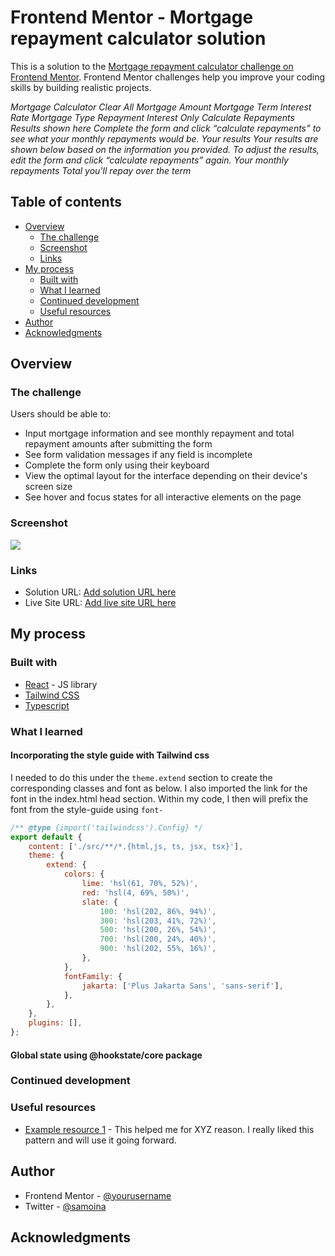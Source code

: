 # Frontend Mentor - Mortgage repayment calculator solution

This is a solution to the [Mortgage repayment calculator challenge on Frontend Mentor](https://www.frontendmentor.io/challenges/mortgage-repayment-calculator-Galx1LXK73). Frontend Mentor challenges help you improve your coding skills by building realistic projects.

_Mortgage Calculator Clear All Mortgage Amount Mortgage Term Interest Rate Mortgage Type Repayment Interest Only Calculate Repayments Results shown here Complete the form and click “calculate repayments” to see what your monthly repayments would be. Your results Your results are shown below based on the information you provided. To adjust the results, edit the form and click “calculate repayments” again. Your monthly repayments Total you'll repay over the term_

## Table of contents

- [Overview](#overview)
  - [The challenge](#the-challenge)
  - [Screenshot](#screenshot)
  - [Links](#links)
- [My process](#my-process)
  - [Built with](#built-with)
  - [What I learned](#what-i-learned)
  - [Continued development](#continued-development)
  - [Useful resources](#useful-resources)
- [Author](#author)
- [Acknowledgments](#acknowledgments)

## Overview

### The challenge

Users should be able to:

- Input mortgage information and see monthly repayment and total repayment amounts after submitting the form
- See form validation messages if any field is incomplete
- Complete the form only using their keyboard
- View the optimal layout for the interface depending on their device's screen size
- See hover and focus states for all interactive elements on the page

### Screenshot

![](./screenshot.jpg)

### Links

- Solution URL: [Add solution URL here](https://your-solution-url.com)
- Live Site URL: [Add live site URL here](https://your-live-site-url.com)

## My process

### Built with

- [React](https://reactjs.org/) - JS library
- [Tailwind CSS](https://tailwindcss.com/)
- [Typescript](https://www.typescriptlang.org/)

### What I learned

#### Incorporating the style guide with Tailwind css

I needed to do this under the `theme.extend` section to create the corresponding classes and font as below. I also imported the link for the font in the index.html head section. Within my code, I then will prefix the font from the style-guide using `font-`

```js
/** @type {import('tailwindcss').Config} */
export default {
	content: ['./src/**/*.{html,js, ts, jsx, tsx}'],
	theme: {
		extend: {
			colors: {
				lime: 'hsl(61, 70%, 52%)',
				red: 'hsl(4, 69%, 50%)',
				slate: {
					100: 'hsl(202, 86%, 94%)',
					300: 'hsl(203, 41%, 72%)',
					500: 'hsl(200, 26%, 54%)',
					700: 'hsl(200, 24%, 40%)',
					900: 'hsl(202, 55%, 16%)',
				},
			},
			fontFamily: {
				jakarta: ['Plus Jakarta Sans', 'sans-serif'],
			},
		},
	},
	plugins: [],
};
```

#### Global state  using @hookstate/core package



### Continued development

### Useful resources

- [Example resource 1](https://www.example.com) - This helped me for XYZ reason. I really liked this pattern and will use it going forward.

## Author

- Frontend Mentor - [@yourusername](https://www.frontendmentor.io/profile/samoina)
- Twitter - [@samoina](https://www.twitter.com/samoina)

## Acknowledgments
